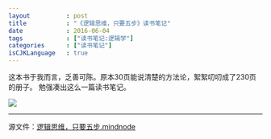 ```yaml
---
layout          : post
title           : "《逻辑思维，只要五步》读书笔记"
date            : 2016-06-04
tags            : ["读书笔记:逻辑学"]
categories      : ["读书笔记"]
isCJKLanguage   : true
---
```


这本书于我而言，乏善可陈。原本30页能说清楚的方法论，絮絮叨叨成了230页的册子。
勉强凑出这么一篇读书笔记。

<img src="/images/2016-06-04/逻辑思维，只要五步.png"/>

---
源文件：[逻辑思维，只要五步.mindnode](https://github.com/boxcounter/boxcounter.github.io/raw/master/attachments/2016-06-04/%e9%80%bb%e8%be%91%e6%80%9d%e7%bb%b4%ef%bc%8c%e5%8f%aa%e8%a6%81%e4%ba%94%e6%ad%a5.mindnode.zip)

